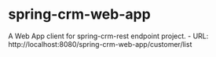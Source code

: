 # spring-crm-web-app

A Web App client for spring-crm-rest endpoint project. - URL: http://localhost:8080/spring-crm-web-app/customer/list